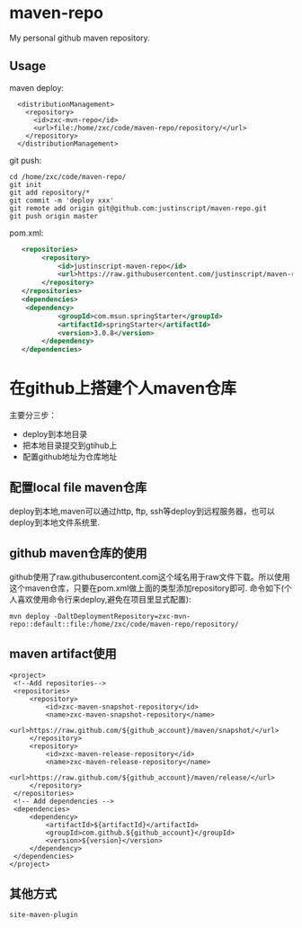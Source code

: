# maven-repo
My personal github maven repository.

## Usage
maven deploy:
```
  <distributionManagement>
    <repository>
      <id>zxc-mvn-repo</id>
      <url>file:/home/zxc/code/maven-repo/repository/</url>
    </repository>
  </distributionManagement>
```

git push:
```
cd /home/zxc/code/maven-repo/
git init
git add repository/*
git commit -m 'deploy xxx'
git remote add origin git@github.com:justinscript/maven-repo.git
git push origin master
```

pom.xml:
```xml
   <repositories>
        <repository>
            <id>justinscript-maven-repo</id>
            <url>https://raw.githubusercontent.com/justinscript/maven-repo/master/repository</url>
        </repository>
   </repositories>
   <dependencies>
   	<dependency>
      		<groupId>com.msun.springStarter</groupId>
    		<artifactId>springStarter</artifactId>
    		<version>3.0.8</version>
    	</dependency>
   </dependencies>
```

# 在github上搭建个人maven仓库
主要分三步：

* deploy到本地目录
* 把本地目录提交到gtihub上
* 配置github地址为仓库地址

## 配置local file maven仓库
deploy到本地,maven可以通过http, ftp, ssh等deploy到远程服务器，也可以deploy到本地文件系统里.

## github maven仓库的使用
github使用了raw.githubusercontent.com这个域名用于raw文件下载。所以使用这个maven仓库，只要在pom.xml做上面的类型添加repository即可.
命令如下(个人喜欢使用命令行来deploy,避免在项目里显式配置):
```
mvn deploy -DaltDeploymentRepository=zxc-mvn-repo::default::file:/home/zxc/code/maven-repo/repository/
```
## maven artifact使用
```
<project>
 <!--Add repositories-->
 <repositories>
     <repository>
         <id>zxc-maven-snapshot-repository</id>
         <name>zxc-maven-snapshot-repository</name>
         <url>https://raw.github.com/${github_account}/maven/snapshot/</url>
     </repository>
     <repository>
         <id>zxc-maven-release-repository</id>
         <name>zxc-maven-release-repository</name>
         <url>https://raw.github.com/${github_account}/maven/release/</url>
     </repository>
 </repositories>
 <!-- Add dependencies -->
 <dependencies>
     <dependency>
         <artifactId>${artifactId}</artifactId>
         <groupId>com.github.${github_account}</groupId>
         <version>${version}</version>
     </dependency>
 </dependencies>
</project>
```

## 其他方式
`site-maven-plugin`
